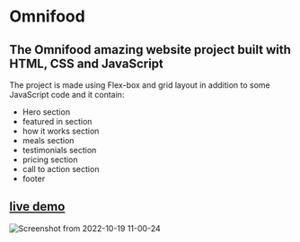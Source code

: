 # Omnifood  

## The Omnifood amazing website project built with HTML, CSS and JavaScript  

The project is made using Flex-box and grid layout in addition to some JavaScript code and it contain:

- Hero section
- featured in section
- how it works section
- meals section
- testimonials section
- pricing section
- call to action section
- footer


## [live demo](https://omnifood-osama-elshimy.netlify.app/)

![Screenshot from 2022-10-19 11-00-24](https://user-images.githubusercontent.com/90342783/196646305-f423cc84-703a-4e5a-bab1-46ab198adcbb.png)

